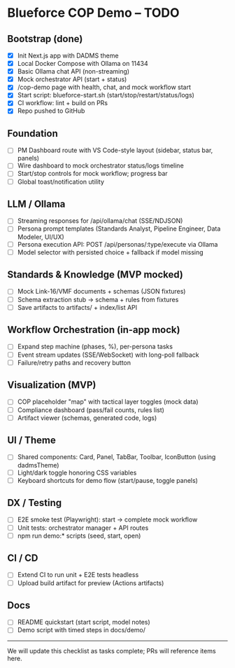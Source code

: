 # Blueforce COP Demo – TODO

## Bootstrap (done)
- [x] Init Next.js app with DADMS theme
- [x] Local Docker Compose with Ollama on 11434
- [x] Basic Ollama chat API (non-streaming)
- [x] Mock orchestrator API (start + status)
- [x] /cop-demo page with health, chat, and mock workflow start
- [x] Start script: blueforce-start.sh (start/stop/restart/status/logs)
- [x] CI workflow: lint + build on PRs
- [x] Repo pushed to GitHub

## Foundation
- [ ] PM Dashboard route with VS Code-style layout (sidebar, status bar, panels)
- [ ] Wire dashboard to mock orchestrator status/logs timeline
- [ ] Start/stop controls for mock workflow; progress bar
- [ ] Global toast/notification utility

## LLM / Ollama
- [ ] Streaming responses for /api/ollama/chat (SSE/NDJSON)
- [ ] Persona prompt templates (Standards Analyst, Pipeline Engineer, Data Modeler, UI/UX)
- [ ] Persona execution API: POST /api/personas/:type/execute via Ollama
- [ ] Model selector with persisted choice + fallback if model missing

## Standards & Knowledge (MVP mocked)
- [ ] Mock Link-16/VMF documents + schemas (JSON fixtures)
- [ ] Schema extraction stub → schema + rules from fixtures
- [ ] Save artifacts to artifacts/ + index/list API

## Workflow Orchestration (in-app mock)
- [ ] Expand step machine (phases, %), per-persona tasks
- [ ] Event stream updates (SSE/WebSocket) with long-poll fallback
- [ ] Failure/retry paths and recovery button

## Visualization (MVP)
- [ ] COP placeholder "map" with tactical layer toggles (mock data)
- [ ] Compliance dashboard (pass/fail counts, rules list)
- [ ] Artifact viewer (schemas, generated code, logs)

## UI / Theme
- [ ] Shared components: Card, Panel, TabBar, Toolbar, IconButton (using dadmsTheme)
- [ ] Light/dark toggle honoring CSS variables
- [ ] Keyboard shortcuts for demo flow (start/pause, toggle panels)

## DX / Testing
- [ ] E2E smoke test (Playwright): start → complete mock workflow
- [ ] Unit tests: orchestrator manager + API routes
- [ ] npm run demo:* scripts (seed, start, open)

## CI / CD
- [ ] Extend CI to run unit + E2E tests headless
- [ ] Upload build artifact for preview (Actions artifacts)

## Docs
- [ ] README quickstart (start script, model notes)
- [ ] Demo script with timed steps in docs/demo/

---

We will update this checklist as tasks complete; PRs will reference items here.
